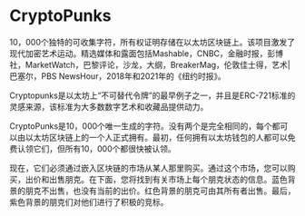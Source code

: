 # CryptoPunks

10，000个独特的可收集字符，所有权证明存储在以太坊区块链上。该项目激发了现代加密艺术运动。精选媒体和露面包括Mashable，CNBC，金融时报，彭博社，MarketWatch，巴黎评论，沙龙，大纲，BreakerMag，伦敦佳士得，艺术|巴塞尔，PBS NewsHour，2018年和2021年的《纽约时报》。

 Cryptopunks是以太坊上“不可替代令牌”的最早例子之一，并且是ERC-721标准的灵感来源，该标准为大多数数字艺术和收藏品提供动力。

CryptoPunks是10，000个唯一生成的字符。没有两个是完全相同的，每个都可以由以太坊区块链上的一个人正式拥有。最初，任何拥有以太坊钱包的人都可以免费认领它们，但所有10，000个都很快被认领。

现在，它们必须通过嵌入区块链的市场从某人那里购买。通过这个市场，您可以购买，出价和出售朋克。在下面，您将找到有关市场上每个朋克状态的信息。蓝色背景的朋克不出售，也没有当前的出价。红色背景的朋克可由其所有者出售。最后，紫色背景的朋克们对他们进行了积极的竞标。
